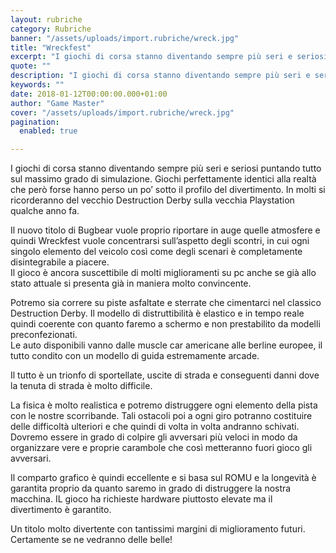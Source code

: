```yaml
---
layout: rubriche
category: Rubriche
banner: "/assets/uploads/import.rubriche/wreck.jpg"
title: "Wreckfest"
excerpt: "I giochi di corsa stanno diventando sempre più seri e seriosi puntando tutto sul massimo grado di simulazione. Giochi perfettamente identici alla realtà che però forse hanno perso un po’ sotto il profilo del divertimento. In molti si ricorderanno del vecchio Destruction Derby sulla vecchia Playstation qualche anno fa. Il nuovo titolo di Bugbear vuole [&hellip"
quote: ""
description: "I giochi di corsa stanno diventando sempre più seri e seriosi puntando tutto sul massimo grado di simulazione. Giochi perfettamente identici alla realtà che però forse hanno perso un po’ sotto il profilo del divertimento. In molti si ricorderanno del vecchio Destruction Derby sulla vecchia Playstation qualche anno fa. Il nuovo titolo di Bugbear vuole [&hellip"
keywords: ""
date: 2018-01-12T00:00:00.000+01:00
author: "Game Master"
cover: "/assets/uploads/import.rubriche/wreck.jpg"
pagination:
  enabled: true

---
```


I giochi di corsa stanno diventando sempre più seri e seriosi puntando tutto sul massimo grado di simulazione. Giochi perfettamente identici alla realtà che però forse hanno perso un po’ sotto il profilo del divertimento. In molti si ricorderanno del vecchio Destruction Derby sulla vecchia Playstation qualche anno fa.

Il nuovo titolo di Bugbear vuole proprio riportare in auge quelle atmosfere e quindi Wreckfest vuole concentrarsi sull’aspetto degli scontri, in cui ogni singolo elemento del veicolo così come degli scenari è completamente disintegrabile a piacere.  
Il gioco è ancora suscettibile di molti miglioramenti su pc anche se già allo stato attuale si presenta già in maniera molto convincente.

Potremo sia correre su piste asfaltate e sterrate che cimentarci nel classico Destruction Derby. Il modello di distruttibilità è elastico e in tempo reale quindi coerente con quanto faremo a schermo e non prestabilito da modelli preconfezionati.  
Le auto disponibili vanno dalle muscle car americane alle berline europee, il tutto condito con un modello di guida estremamente arcade.

Il tutto è un trionfo di sportellate, uscite di strada e conseguenti danni dove la tenuta di strada è molto difficile.

La fisica è molto realistica e potremo distruggere ogni elemento della pista con le nostre scorribande. Tali ostacoli poi a ogni giro potranno costituire delle difficoltà ulteriori e che quindi di volta in volta andranno schivati. Dovremo essere in grado di colpire gli avversari più veloci in modo da organizzare vere e proprie carambole che così metteranno fuori gioco gli avversari.

Il comparto grafico è quindi eccellente e si basa sul ROMU e la longevità è garantita proprio da quanto saremo in grado di distruggere la nostra macchina. IL gioco ha richieste hardware piuttosto elevate ma il divertimento è garantito.

Un titolo molto divertente con tantissimi margini di miglioramento futuri. Certamente se ne vedranno delle belle!
